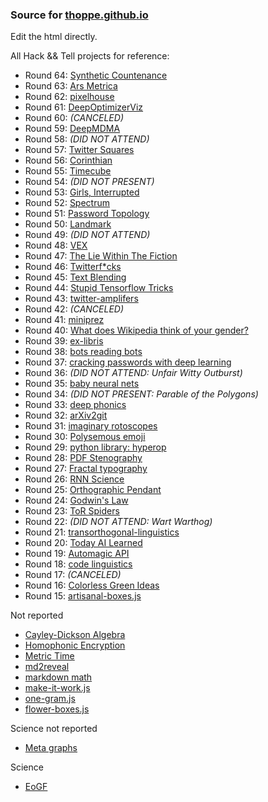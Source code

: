 ### Source for [thoppe.github.io](http://thoppe.github.io/)

Edit the html directly.

All Hack && Tell projects for reference:

+ Round 64: [Synthetic Countenance](https://thoppe.github.io/SyntheticCountenance/)
+ Round 63: [Ars Metrica](https://github.com/thoppe/ars_metrica)
+ Round 62: [pixelhouse](https://github.com/thoppe/pixelhouse)
+ Round 61: [DeepOptimizerViz](https://github.com/thoppe/DeepOptimizerViz)
+ Round 60: _(CANCELED)_
+ Round 59: [DeepMDMA](https://github.com/thoppe/DeepMDMA)
+ Round 58: _(DID NOT ATTEND)_
+ Round 57: [Twitter Squares](https://github.com/thoppe/TwitterSquares)
+ Round 56: [Corinthian](https://github.com/thoppe/corinthian_filter)
+ Round 55: [Timecube](https://github.com/thoppe/timecube)
+ Round 54: _(DID NOT PRESENT)_
+ Round 53: [Girls, Interrupted](https://github.com/thoppe/Girls-Interrupted)
+ Round 52: [Spectrum](https://github.com/thoppe/Spectrum)
+ Round 51: [Password Topology](https://thoppe.github.io/password_topology/HnT_presentation.html)
+ Round 50: [Landmark](https://thoppe.github.io/Landmark/?address=0xD38e005a28fae8D8c4238444BC08E7Da83902310)
+ Round 49: _(DID NOT ATTEND)_
+ Round 48: [VEX](https://thoppe.github.io/ethereum_VEX/index.html)
+ Round 47: [The Lie Within The Fiction](https://thoppe.github.io/TheLieWithinTheFiction/)
+ Round 46: [Twitterf*cks](https://hackernoon.com/washington-d-c-gives-no-fucks-be51aa152fe)
+ Round 45: [Text Blending](https://thoppe.github.io/text-blending/HnT_presentation.html)
+ Round 44: [Stupid Tensorflow Tricks](https://medium.com/towards-data-science/stupid-tensorflow-tricks-3a837194b7a0)
+ Round 43: [twitter-amplifers](https://github.com/thoppe/presentation-twitter-amplifers)
+ Round 42: _(CANCELED)_
+ Round 41: [miniprez](https://github.com/thoppe/miniprez)
+ Round 40: [What does Wikipedia think of your gender?](https://medium.com/athena-talks/what-does-wikipedia-think-of-your-gender-384ce33a870c)
+ Round 39: [ex-libris](https://github.com/thoppe/ex-libris)
+ Round 38: [bots reading bots](https://github.com/thoppe/bots-reading-bots)
+ Round 37: [cracking passwords with deep learning](https://github.com/thoppe/5baa61e4c9b93f3f0682250b6cf8331b7ee68fd8)
+ Round 36: _(DID NOT ATTEND: Unfair Witty Outburst)_
+ Round 35: [baby neural nets](https://github.com/thoppe/baby_neural_nets)
+ Round 34: _(DID NOT PRESENT: Parable of the Polygons)_
+ Round 33: [deep phonics](https://github.com/thoppe/deep-phonics) 
+ Round 32: [arXiv2git](https://github.com/thoppe/arXiv2git)
+ Round 31: [imaginary rotoscopes](https://github.com/thoppe/imaginary_rotoscopes)
+ Round 30: [Polysemous emoji](https://github.com/thoppe/polysemous-emoji)
+ Round 29: [python library: hyperop](https://github.com/thoppe/python-hyperoperators)
+ Round 28: [PDF Stenography](https://github.com/thoppe/PDF_steganography)
+ Round 27: [Fractal typography](https://github.com/thoppe/fractal_typography)
+ Round 26: [RNN Science](https://github.com/thoppe/RNN_science_titles)
+ Round 25: [Orthographic Pendant](https://github.com/thoppe/orthographic-pedant)
+ Round 24: [Godwin's Law](https://github.com/thoppe/godwins_law)
+ Round 23: [ToR Spiders](https://github.com/thoppe/tor_spiders)
+ Round 22: _(DID NOT ATTEND: Wart Warthog)_
+ Round 21: [transorthogonal-linguistics](https://github.com/thoppe/transorthogonal-linguistics)
+ Round 20: [Today AI Learned](https://github.com/thoppe/today-AI-learned)
+ Round 19: [Automagic API](https://github.com/thoppe/automagic-api)
+ Round 18: [code linguistics](https://github.com/thoppe/code-linguistics)
+ Round 17: _(CANCELED)_
+ Round 16: [Colorless Green Ideas](https://github.com/thoppe/Colorless-Green-Ideas)
+ Round 15: [artisanal-boxes.js](https://github.com/thoppe/artisanal-boxes.js)

Not reported

+ [Cayley-Dickson Algebra](https://github.com/thoppe/Cayley-Dickson)
+ [Homophonic Encryption](https://github.com/thoppe/homophonic-encryption)
+ [Metric Time](https://github.com/thoppe/Metric_Time)
+ [md2reveal](https://github.com/thoppe/md2reveal)
+ [markdown math](https://github.com/thoppe/markdown_math)
+ [make-it-work.js](https://github.com/thoppe/make-it-work.js)
+ [one-gram.js](http://thoppe.github.io/one_gram.js/)
+ [flower-boxes.js](https://github.com/thoppe/flower-boxes.js)

Science not reported

+ [Meta graphs](https://github.com/thoppe/meta-graph)

Science

+ [EoGF](https://github.com/thoppe/Encyclopedia-of-Finite-Graphs)
